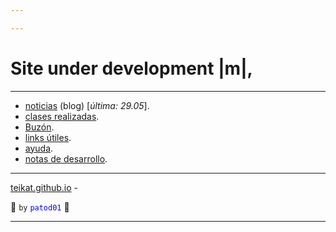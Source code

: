 ```yaml
---

---
```


<link rel="icon" href="etc/icon.png">

# Site under development |m|,

---

- [noticias][] (blog) [*última: 29.05*]<span oncopy="aww()">.</span>
- [clases realizadas][clases].
- [Buzón][box].
- [links útiles][links].
- [ayuda][].
- [notas de desarrollo][dev].

---

[teikat.github.io][teikat] - <span id="herobrine"></span>

:ghost: `by` <span style="color: blue;">`patod01`</span> :ghost:

[teikat]: https://teikat.github.io

---

[noticias]: notice
[box]: https://drive.google.com/drive/folders/1OTCdcD-fTLfhfJ7xwiZAkBBzhU9fPU9M
[clases]: clases.md
[links]: links.md
[ayuda]: help
[dev]: dev

<script type="text/javascript" src="/herobrine.js"></script>
